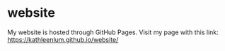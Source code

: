 # website
My website is hosted through GitHub Pages. Visit my page with this link: https://kathleenlum.github.io/website/
